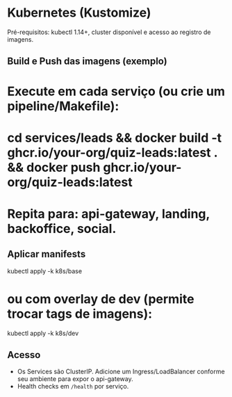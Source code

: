 ﻿# Kubernetes (Kustomize)

Pré-requisitos: kubectl 1.14+, cluster disponível e acesso ao registro de imagens.

## Build e Push das imagens (exemplo)
# Execute em cada serviço (ou crie um pipeline/Makefile):
#   cd services/leads && docker build -t ghcr.io/your-org/quiz-leads:latest . && docker push ghcr.io/your-org/quiz-leads:latest
# Repita para: api-gateway, landing, backoffice, social.

## Aplicar manifests
kubectl apply -k k8s/base
# ou com overlay de dev (permite trocar tags de imagens):
kubectl apply -k k8s/dev

## Acesso
- Os Services são ClusterIP. Adicione um Ingress/LoadBalancer conforme seu ambiente para expor o api-gateway.
- Health checks em `/health` por serviço.
